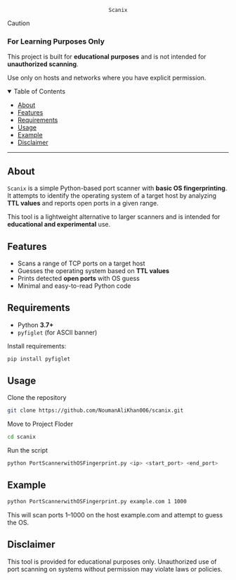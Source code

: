 <div align="center">

  `Scanix`

</div>

> [!CAUTION]
>
> ### For Learning Purposes Only
>
> This project is built for **educational purposes** and is not intended for **unauthorized scanning**.
>
> Use only on hosts and networks where you have explicit permission.

<details open="open">
<summary>Table of Contents</summary>

- [About](#about)
- [Features](#features)
- [Requirements](#requirements)
- [Usage](#usage)
- [Example](#example)
- [Disclaimer](#disclaimer)
</details>

---

## About

`Scanix` is a simple Python-based port scanner with **basic OS fingerprinting**.
It attempts to identify the operating system of a target host by analyzing **TTL values** and reports open ports in a given range.

This tool is a lightweight alternative to larger scanners and is intended for **educational and experimental** use.

## Features

- Scans a range of TCP ports on a target host
- Guesses the operating system based on **TTL values**
- Prints detected **open ports** with OS guess
- Minimal and easy-to-read Python code

## Requirements

- Python **3.7+**
- `pyfiglet` (for ASCII banner)

Install requirements:
```bash
pip install pyfiglet
```

## Usage
<div align="left">

Clone the repository

```bash
git clone https://github.com/NoumanAliKhan006/scanix.git
```
Move to Project Floder
```bash
cd scanix
```
Run the script

```bash
python PortScannerwithOSFingerprint.py <ip> <start_port> <end_port>
```
</div>

## Example
<div align="left">

```bash
python PortScannerwithOSFingerprint.py example.com 1 1000
```
This will scan ports 1–1000 on the host example.com and attempt to guess the OS.
</div>

## Disclaimer

This tool is provided for educational purposes only.
Unauthorized use of port scanning on systems without permission may violate laws or policies.